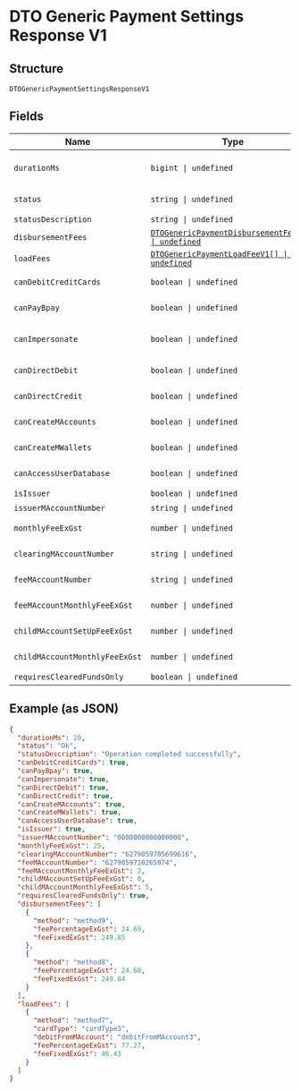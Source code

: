 
# DTO Generic Payment Settings Response V1

## Structure

`DTOGenericPaymentSettingsResponseV1`

## Fields

| Name | Type | Tags | Description |
|  --- | --- | --- | --- |
| `durationMs` | `bigint \| undefined` | Optional | This value represents the total time in milliseconds that the Platform took to process the request. |
| `status` | `string \| undefined` | Optional | This is the status of executing the request.&nbsp;A code of ‘Ok’ indicates no errors |
| `statusDescription` | `string \| undefined` | Optional | This is a plain English description of the status. |
| `disbursementFees` | [`DTOGenericPaymentDisbursementFeeV1[] \| undefined`](../../doc/models/dto-generic-payment-disbursement-fee-v1.md) | Optional | An array of DisbursementFeeDetail |
| `loadFees` | [`DTOGenericPaymentLoadFeeV1[] \| undefined`](../../doc/models/dto-generic-payment-load-fee-v1.md) | Optional | An array of LoadFeeDetai |
| `canDebitCreditCards` | `boolean \| undefined` | Optional | True if the Sign-In Account has permission to debit/Refund credit cards |
| `canPayBpay` | `boolean \| undefined` | Optional | True if the Sign-In Account has permission to make PBAY payments |
| `canImpersonate` | `boolean \| undefined` | Optional | True if the Sign-In Account has permission to use the security/v1/createImpersonationTokenAsIssuer |
| `canDirectDebit` | `boolean \| undefined` | Optional | True if the Sign-In Account has permission to Direct Debit an ABA |
| `canDirectCredit` | `boolean \| undefined` | Optional | True if the Sign-In Account has permission to Direct Credit an ABA |
| `canCreateMAccounts` | `boolean \| undefined` | Optional | True if the Sign-In Account has permission to create mAccounts |
| `canCreateMWallets` | `boolean \| undefined` | Optional | True if the Sign-In Account has permission to create mWallets |
| `canAccessUserDatabase` | `boolean \| undefined` | Optional | True if the Sign-In Account has permission to access the User Database |
| `isIssuer` | `boolean \| undefined` | Optional | True if the Sign-In Account is an issuer |
| `issuerMAccountNumber` | `string \| undefined` | Optional | 16-digit Account number of Issuer. |
| `monthlyFeeExGst` | `number \| undefined` | Optional | The monthly fee(ExGst) for the Sign-In Account |
| `clearingMAccountNumber` | `string \| undefined` | Optional | 16-digit Account number of Sign-In Clearing Account |
| `feeMAccountNumber` | `string \| undefined` | Optional | 16-Digit Account number of Fee Account if there is one |
| `feeMAccountMonthlyFeeExGst` | `number \| undefined` | Optional | Monthly fee (ExGST) of the Sign-In Fee Account |
| `childMAccountSetUpFeeExGst` | `number \| undefined` | Optional | Set-up fee (ExGST) for each mAccount created via mAccount/v1/create |
| `childMAccountMonthlyFeeExGst` | `number \| undefined` | Optional | Monthly fee (ExGST) for each mAccount created vian mAccount/v1/create |
| `requiresClearedFundsOnly` | `boolean \| undefined` | Optional | if 'true', acccount has set up as ClearedFunds |

## Example (as JSON)

```json
{
  "durationMs": 20,
  "status": "Ok",
  "statusDescription": "Operation completed successfully",
  "canDebitCreditCards": true,
  "canPayBpay": true,
  "canImpersonate": true,
  "canDirectDebit": true,
  "canDirectCredit": true,
  "canCreateMAccounts": true,
  "canCreateMWallets": true,
  "canAccessUserDatabase": true,
  "isIssuer": true,
  "issuerMAccountNumber": "0000000000000000",
  "monthlyFeeExGst": 25,
  "clearingMAccountNumber": "6279059705699616",
  "feeMAccountNumber": "6279059710265874",
  "feeMAccountMonthlyFeeExGst": 2,
  "childMAccountSetUpFeeExGst": 0,
  "childMAccountMonthlyFeeExGst": 5,
  "requiresClearedFundsOnly": true,
  "disbursementFees": [
    {
      "method": "method9",
      "feePercentageExGst": 24.69,
      "feeFixedExGst": 249.85
    },
    {
      "method": "method8",
      "feePercentageExGst": 24.68,
      "feeFixedExGst": 249.84
    }
  ],
  "loadFees": [
    {
      "method": "method7",
      "cardType": "cardType3",
      "debitFromMAccount": "debitFromMAccount3",
      "feePercentageExGst": 77.27,
      "feeFixedExGst": 46.43
    }
  ]
}
```

